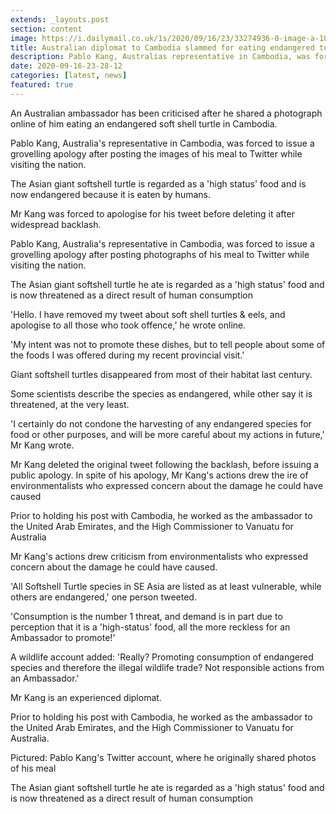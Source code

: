 ```yaml
---
extends: _layouts.post
section: content
image: https://i.dailymail.co.uk/1s/2020/09/16/23/33274936-0-image-a-10_1600293841206.jpg 
title: Australian diplomat to Cambodia slammed for eating endangered turtle 
description: Pablo Kang, Australias representative in Cambodia, was forced to issue a grovelling apology after posting photographs of his meal to Twitter while visiting the nation. 
date: 2020-09-16-23-28-12 
categories: [latest, news] 
featured: true 
--- 
```

An Australian ambassador has been criticised after he shared a photograph online of him eating an endangered soft shell turtle in Cambodia.

Pablo Kang, Australia's representative in Cambodia, was forced to issue a grovelling apology after posting the images of his meal to Twitter while visiting the nation.

The Asian giant softshell turtle is regarded as a 'high status' food and is now endangered because it is eaten by humans. 

Mr Kang was forced to apologise for his tweet before deleting it after widespread backlash. 

Pablo Kang, Australia's representative in Cambodia, was forced to issue a grovelling apology after posting photographs of his meal to Twitter while visiting the nation.

The Asian giant softshell turtle he ate is regarded as a 'high status' food and is now threatened as a direct result of human consumption

'Hello. I have removed my tweet about soft shell turtles & eels, and apologise to all those who took offence,' he wrote online.

'My intent was not to promote these dishes, but to tell people about some of the foods I was offered during my recent provincial visit.'

Giant softshell turtles disappeared from most of their habitat last century.  

Some scientists describe the species as endangered, while other say it is threatened, at the very least. 

'I certainly do not condone the harvesting of any endangered species for food or other purposes, and will be more careful about my actions in future,' Mr Kang wrote. 



Mr Kang deleted the original tweet following the backlash, before issuing a public apology. In spite of his apology, Mr Kang's actions drew the ire of environmentalists who expressed concern about the damage he could have caused

Prior to holding his post with Cambodia, he worked as the ambassador to the United Arab Emirates, and the High Commissioner to Vanuatu for Australia

Mr Kang's actions drew criticism from environmentalists who expressed concern about the damage he could have caused. 

'All Softshell Turtle species in SE Asia are listed as at least vulnerable, while others are endangered,' one person tweeted.

'Consumption is the number 1 threat, and demand is in part due to perception that it is a 'high-status' food, all the more reckless for an Ambassador to promote!'

A wildlife account added: 'Really? Promoting consumption of endangered species and therefore the illegal wildlife trade? Not responsible actions from an Ambassador.'

Mr Kang is an experienced diplomat.

Prior to holding his post with Cambodia, he worked as the ambassador to the United Arab Emirates, and the High Commissioner to Vanuatu for Australia.  

Pictured: Pablo Kang's Twitter account, where he originally shared photos of his meal

The Asian giant softshell turtle he ate is regarded as a 'high status' food and is now threatened as a direct result of human consumption

